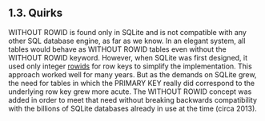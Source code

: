 ## 1\.3\. Quirks


WITHOUT ROWID is found only in SQLite and is not compatible
with any other SQL database engine, as far as we know.
In an elegant system, all tables would behave as WITHOUT ROWID
tables even without the WITHOUT ROWID keyword. However, when SQLite was
first designed, it used only integer [rowids](lang_createtable.html#rowid) for row keys
to simplify the implementation.
This approach worked well for many years. But as the demands on
SQLite grew, the need for tables in which the PRIMARY KEY really did
correspond to the underlying row key grew more acute. The WITHOUT ROWID
concept was added
in order to meet that need without breaking backwards
compatibility with the billions of SQLite databases already in use at
the time (circa 2013\).



